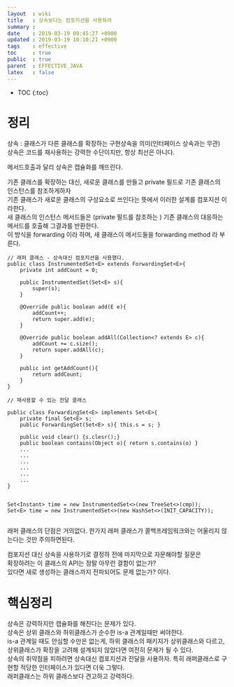 ```yaml
---
layout  : wiki
title   : 상속보다는 컴포지션을 사용하라
summary : 
date    : 2019-03-19 09:45:27 +0900
updated : 2019-03-19 10:10:21 +0900
tags    : effective
toc     : true
public  : true
parent  : EFFECTIVE_JAVA
latex   : false
---
```

* TOC
{:toc}

# 정리 
상속 : 클래스가 다른 클래스를 확장하는 구현상속을 의미(인터페이스 상속과는 무관)  
상속은 코드를 재사용하는 강력한 수단이지만, 항상 최선은 아니다.  


메서드호출과 달리 상속은 캡슐화를 깨뜨린다.


기존 클래스를 확장하는 대신, 새로운 클래스를 만들고 private 필드로 기존 클래스의 인스턴스를 참조하게하자  
기존 클래스가 새로운 클래스의 구성요소로 쓰인다는 뜻에서 이러한 설계를 컴포지션 이라한다.  
새 클래스의 인스턴스 메서드들은 (private 필드를 참조하는 ) 기존 클래스의 대응하는 메서드를 호출해 그결과를 반환한다.  
이 방식을 forwarding 이라 하며, 새 클래스이 메서드들을 forwarding method 라 부른다.  

```
// 래퍼 클래스 - 상속대신 컴포지션을 사용했다.
public class InstrumentedSet<E> extends ForwardingSet<E>{
    private int addCount = 0;
    
    public InstrumentedSet(Set<E> s){
        super(s);
    }

    @Override public boolean add(E e){
        addCount++;
        return super.add(e);
    }
    
    @Override public boolean addAll(Collection<? extends E> c){
        addCount += c.size();
        return super.addAll(c);
    }
    
    public int getAddCount(){
        return addCount;
    }
}

// 재사용할 수 있는 전달 클래스

public class ForwardingSet<E> implements Set<E>{
    private final Set<E> s;
    public ForwardingSet(Set<E> s){ this.s = s; }
    
    public void clear() {s.clesr();}
    public boolean contains(Object o){ return s.contains(o) }
    ...
    ...
    ...
    ...
    ...
    ...
}


Set<Instant> time = new InstrumentedSet<>(new TreeSet<>(cmp));
Set<E> time = new InstrumentedSet<>(new HashSet<>(INIT_CAPACITY));


```


래퍼 클래스의 단점은 거의없다. 한가지 래퍼 클래스가 콜백프레임워크와는 어울리지 않는다는 것만 주의하면된다.  

컴포지션 대신 상속을 사용하기로 결정하 전에 마지막으로 자문해야할 질문은  
확장하려는 이 클래스의 API는 정말 아무런 결함이 없는가?  
있다면 새로 생성하는 클래스까지 전파되어도 문제 없는가? 이다.

# 핵심정리
상속은 강력하지만 캡슐화를 해친다는 문제가 있다.  
상속은 상위 클래스와 하위클래스가 순수한 is-a 관계일때만 써야한다.  
is-a 관계일 때도 안심할 수만은 없는게, 하위 클래스의 패키지가 상위클래스와 다르고, 상위클래스가 확장을 고려해 설계되지 않았다면 여전히 문제가 될 수 있다.  
상속의 취약점을 피하려면 상속대신 컴포지션과 전달을 사용하자. 특히 래퍼클래스로 구현할 적당한 인터페이스가 있다면 더욱 그렇다.  
래퍼클래스는 하위 클래스보다 견고하고 강력하다.





